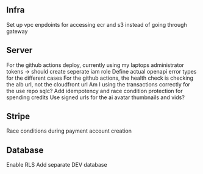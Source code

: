 ## Infra

Set up vpc enpdoints for accessing ecr and s3 instead of going through gateway

## Server

For the github actions deploy, currently using my laptops administrator tokens -> should create seperate iam role
Define actual openapi error types for the different cases
For the github actions, the health check is checking the alb url, not the cloudfront url
Am I using the transactions correctly for the use repo sqlc?
Add idempotency and race condition protection for spending credits
Use signed urls for the ai avatar thumbnails and vids?

## Stripe

Race conditions during payment account creation

## Database

Enable RLS
Add separate DEV database
